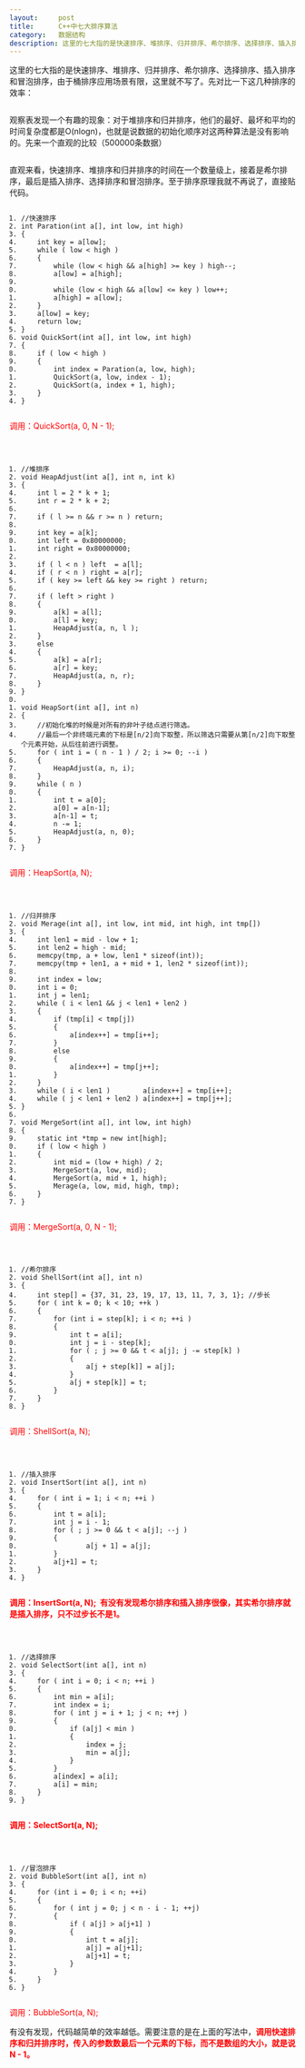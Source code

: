 ```yaml
---
layout:     post
title:      C++中七大排序算法
category:   数据结构
description: 这里的七大指的是快速排序、堆排序、归并排序、希尔排序、选择排序、插入排序和冒泡排序
---
```


<div id="article_content" class="article_content clearfix">
            <link rel="stylesheet" href="https://csdnimg.cn/release/phoenix/template/css/ck_htmledit_views-833878f763.css">
                                        <link rel="stylesheet" href="https://csdnimg.cn/release/phoenix/template/css/ck_htmledit_views-833878f763.css">
                <div class="htmledit_views" id="content_views">
                                            <p>这里的七大指的是快速排序、堆排序、归并排序、希尔排序、选择排序、插入排序和冒泡排序，由于桶排序应用场景有限，这里就不写了。先对比一下这几种排序的效率：</p>

<p><img alt="" class="has" src="https://img-blog.csdn.net/20150910174436818"></p>

<p>观察表发现一个有趣的现象：对于堆排序和归并排序，他们的最好、最坏和平均的时间复杂度都是O(nlogn)，也就是说数据的初始化顺序对这两种算法是没有影响的。先来一个直观的比较（500000条数据）</p>

<p><img alt="" class="has" src="https://img-blog.csdn.net/20150910175312174"></p>

<p>直观来看，快速排序、堆排序和归并排序的时间在一个数量级上，接着是希尔排序，最后是插入排序、选择排序和冒泡排序。至于排序原理我就不再说了，直接贴代码。</p>

<pre class="has" name="code"><code class="language-cpp hljs"><ol class="hljs-ln"><li><div class="hljs-ln-numbers"><div class="hljs-ln-line hljs-ln-n" data-line-number="1"></div></div><div class="hljs-ln-code"><div class="hljs-ln-line"><span class="hljs-comment">//快速排序  </span></div></div></li><li><div class="hljs-ln-numbers"><div class="hljs-ln-line hljs-ln-n" data-line-number="2"></div></div><div class="hljs-ln-code"><div class="hljs-ln-line"><span class="hljs-function"><span class="hljs-keyword">int</span> <span class="hljs-title">Paration</span><span class="hljs-params">(<span class="hljs-keyword">int</span> a[], <span class="hljs-keyword">int</span> low, <span class="hljs-keyword">int</span> high)</span>  </span></div></div></li><li><div class="hljs-ln-numbers"><div class="hljs-ln-line hljs-ln-n" data-line-number="3"></div></div><div class="hljs-ln-code"><div class="hljs-ln-line">{  </div></div></li><li><div class="hljs-ln-numbers"><div class="hljs-ln-line hljs-ln-n" data-line-number="4"></div></div><div class="hljs-ln-code"><div class="hljs-ln-line">    <span class="hljs-keyword">int</span> key = a[low];  </div></div></li><li><div class="hljs-ln-numbers"><div class="hljs-ln-line hljs-ln-n" data-line-number="5"></div></div><div class="hljs-ln-code"><div class="hljs-ln-line">    <span class="hljs-keyword">while</span> ( low &lt; high )  </div></div></li><li><div class="hljs-ln-numbers"><div class="hljs-ln-line hljs-ln-n" data-line-number="6"></div></div><div class="hljs-ln-code"><div class="hljs-ln-line">    {  </div></div></li><li><div class="hljs-ln-numbers"><div class="hljs-ln-line hljs-ln-n" data-line-number="7"></div></div><div class="hljs-ln-code"><div class="hljs-ln-line">        <span class="hljs-keyword">while</span> (low &lt; high &amp;&amp; a[high] &gt;= key ) high--;  </div></div></li><li><div class="hljs-ln-numbers"><div class="hljs-ln-line hljs-ln-n" data-line-number="8"></div></div><div class="hljs-ln-code"><div class="hljs-ln-line">        a[low] = a[high];  </div></div></li><li><div class="hljs-ln-numbers"><div class="hljs-ln-line hljs-ln-n" data-line-number="9"></div></div><div class="hljs-ln-code"><div class="hljs-ln-line">  </div></div></li><li><div class="hljs-ln-numbers"><div class="hljs-ln-line hljs-ln-n" data-line-number="10"></div></div><div class="hljs-ln-code"><div class="hljs-ln-line">        <span class="hljs-keyword">while</span> (low &lt; high &amp;&amp; a[low] &lt;= key ) low++;  </div></div></li><li><div class="hljs-ln-numbers"><div class="hljs-ln-line hljs-ln-n" data-line-number="11"></div></div><div class="hljs-ln-code"><div class="hljs-ln-line">        a[high] = a[low];         </div></div></li><li><div class="hljs-ln-numbers"><div class="hljs-ln-line hljs-ln-n" data-line-number="12"></div></div><div class="hljs-ln-code"><div class="hljs-ln-line">    }  </div></div></li><li><div class="hljs-ln-numbers"><div class="hljs-ln-line hljs-ln-n" data-line-number="13"></div></div><div class="hljs-ln-code"><div class="hljs-ln-line">    a[low] = key;  </div></div></li><li><div class="hljs-ln-numbers"><div class="hljs-ln-line hljs-ln-n" data-line-number="14"></div></div><div class="hljs-ln-code"><div class="hljs-ln-line">    <span class="hljs-keyword">return</span> low;  </div></div></li><li><div class="hljs-ln-numbers"><div class="hljs-ln-line hljs-ln-n" data-line-number="15"></div></div><div class="hljs-ln-code"><div class="hljs-ln-line">}  </div></div></li><li><div class="hljs-ln-numbers"><div class="hljs-ln-line hljs-ln-n" data-line-number="16"></div></div><div class="hljs-ln-code"><div class="hljs-ln-line"><span class="hljs-function"><span class="hljs-keyword">void</span> <span class="hljs-title">QuickSort</span><span class="hljs-params">(<span class="hljs-keyword">int</span> a[], <span class="hljs-keyword">int</span> low, <span class="hljs-keyword">int</span> high)</span>  </span></div></div></li><li><div class="hljs-ln-numbers"><div class="hljs-ln-line hljs-ln-n" data-line-number="17"></div></div><div class="hljs-ln-code"><div class="hljs-ln-line">{  </div></div></li><li><div class="hljs-ln-numbers"><div class="hljs-ln-line hljs-ln-n" data-line-number="18"></div></div><div class="hljs-ln-code"><div class="hljs-ln-line">    <span class="hljs-keyword">if</span> ( low &lt; high )  </div></div></li><li><div class="hljs-ln-numbers"><div class="hljs-ln-line hljs-ln-n" data-line-number="19"></div></div><div class="hljs-ln-code"><div class="hljs-ln-line">    {  </div></div></li><li><div class="hljs-ln-numbers"><div class="hljs-ln-line hljs-ln-n" data-line-number="20"></div></div><div class="hljs-ln-code"><div class="hljs-ln-line">        <span class="hljs-keyword">int</span> index = Paration(a, low, high);  </div></div></li><li><div class="hljs-ln-numbers"><div class="hljs-ln-line hljs-ln-n" data-line-number="21"></div></div><div class="hljs-ln-code"><div class="hljs-ln-line">        QuickSort(a, low, index - <span class="hljs-number">1</span>);  </div></div></li><li><div class="hljs-ln-numbers"><div class="hljs-ln-line hljs-ln-n" data-line-number="22"></div></div><div class="hljs-ln-code"><div class="hljs-ln-line">        QuickSort(a, index + <span class="hljs-number">1</span>, high);  </div></div></li><li><div class="hljs-ln-numbers"><div class="hljs-ln-line hljs-ln-n" data-line-number="23"></div></div><div class="hljs-ln-code"><div class="hljs-ln-line">    }  </div></div></li><li><div class="hljs-ln-numbers"><div class="hljs-ln-line hljs-ln-n" data-line-number="24"></div></div><div class="hljs-ln-code"><div class="hljs-ln-line">}  </div></div></li></ol></code><div class="hljs-button {2}" data-title="复制" onclick="hljs.copyCode(event)"></div></pre>

<p><span style="color:#555555;"><span style="color:#ff0000;">调用：QuickSort(a, 0, N - 1);</span></span></p>

<p>&nbsp;</p>

<pre class="has" name="code"><code class="language-cpp hljs"><ol class="hljs-ln"><li><div class="hljs-ln-numbers"><div class="hljs-ln-line hljs-ln-n" data-line-number="1"></div></div><div class="hljs-ln-code"><div class="hljs-ln-line"><span class="hljs-comment">//堆排序&nbsp;&nbsp;</span></div></div></li><li><div class="hljs-ln-numbers"><div class="hljs-ln-line hljs-ln-n" data-line-number="2"></div></div><div class="hljs-ln-code"><div class="hljs-ln-line"><span class="hljs-function"><span class="hljs-keyword">void</span>&nbsp;<span class="hljs-title">HeapAdjust</span><span class="hljs-params">(<span class="hljs-keyword">int</span>&nbsp;a[],&nbsp;<span class="hljs-keyword">int</span>&nbsp;n,&nbsp;<span class="hljs-keyword">int</span>&nbsp;k)</span>&nbsp;&nbsp;</span></div></div></li><li><div class="hljs-ln-numbers"><div class="hljs-ln-line hljs-ln-n" data-line-number="3"></div></div><div class="hljs-ln-code"><div class="hljs-ln-line">{&nbsp;&nbsp;</div></div></li><li><div class="hljs-ln-numbers"><div class="hljs-ln-line hljs-ln-n" data-line-number="4"></div></div><div class="hljs-ln-code"><div class="hljs-ln-line">&nbsp;&nbsp;&nbsp;&nbsp;<span class="hljs-keyword">int</span>&nbsp;l&nbsp;=&nbsp;<span class="hljs-number">2</span>&nbsp;*&nbsp;k&nbsp;+&nbsp;<span class="hljs-number">1</span>;&nbsp;&nbsp;</div></div></li><li><div class="hljs-ln-numbers"><div class="hljs-ln-line hljs-ln-n" data-line-number="5"></div></div><div class="hljs-ln-code"><div class="hljs-ln-line">&nbsp;&nbsp;&nbsp;&nbsp;<span class="hljs-keyword">int</span>&nbsp;r&nbsp;=&nbsp;<span class="hljs-number">2</span>&nbsp;*&nbsp;k&nbsp;+&nbsp;<span class="hljs-number">2</span>;&nbsp;&nbsp;</div></div></li><li><div class="hljs-ln-numbers"><div class="hljs-ln-line hljs-ln-n" data-line-number="6"></div></div><div class="hljs-ln-code"><div class="hljs-ln-line">&nbsp;&nbsp;</div></div></li><li><div class="hljs-ln-numbers"><div class="hljs-ln-line hljs-ln-n" data-line-number="7"></div></div><div class="hljs-ln-code"><div class="hljs-ln-line">&nbsp;&nbsp;&nbsp;&nbsp;<span class="hljs-keyword">if</span>&nbsp;(&nbsp;l&nbsp;&gt;=&nbsp;n&nbsp;&amp;&amp;&nbsp;r&nbsp;&gt;=&nbsp;n&nbsp;)&nbsp;<span class="hljs-keyword">return</span>;&nbsp;&nbsp;</div></div></li><li><div class="hljs-ln-numbers"><div class="hljs-ln-line hljs-ln-n" data-line-number="8"></div></div><div class="hljs-ln-code"><div class="hljs-ln-line">&nbsp;&nbsp;</div></div></li><li><div class="hljs-ln-numbers"><div class="hljs-ln-line hljs-ln-n" data-line-number="9"></div></div><div class="hljs-ln-code"><div class="hljs-ln-line">&nbsp;&nbsp;&nbsp;&nbsp;<span class="hljs-keyword">int</span>&nbsp;key&nbsp;=&nbsp;a[k];&nbsp;&nbsp;</div></div></li><li><div class="hljs-ln-numbers"><div class="hljs-ln-line hljs-ln-n" data-line-number="10"></div></div><div class="hljs-ln-code"><div class="hljs-ln-line">&nbsp;&nbsp;&nbsp;&nbsp;<span class="hljs-keyword">int</span>&nbsp;left&nbsp;=&nbsp;<span class="hljs-number">0x80000000</span>;&nbsp;&nbsp;</div></div></li><li><div class="hljs-ln-numbers"><div class="hljs-ln-line hljs-ln-n" data-line-number="11"></div></div><div class="hljs-ln-code"><div class="hljs-ln-line">&nbsp;&nbsp;&nbsp;&nbsp;<span class="hljs-keyword">int</span>&nbsp;right&nbsp;=&nbsp;<span class="hljs-number">0x80000000</span>;&nbsp;&nbsp;</div></div></li><li><div class="hljs-ln-numbers"><div class="hljs-ln-line hljs-ln-n" data-line-number="12"></div></div><div class="hljs-ln-code"><div class="hljs-ln-line">&nbsp;&nbsp;&nbsp;&nbsp;&nbsp;&nbsp;</div></div></li><li><div class="hljs-ln-numbers"><div class="hljs-ln-line hljs-ln-n" data-line-number="13"></div></div><div class="hljs-ln-code"><div class="hljs-ln-line">&nbsp;&nbsp;&nbsp;&nbsp;<span class="hljs-keyword">if</span>&nbsp;(&nbsp;l&nbsp;&lt;&nbsp;n&nbsp;)&nbsp;left&nbsp;&nbsp;=&nbsp;a[l];&nbsp;&nbsp;</div></div></li><li><div class="hljs-ln-numbers"><div class="hljs-ln-line hljs-ln-n" data-line-number="14"></div></div><div class="hljs-ln-code"><div class="hljs-ln-line">&nbsp;&nbsp;&nbsp;&nbsp;<span class="hljs-keyword">if</span>&nbsp;(&nbsp;r&nbsp;&lt;&nbsp;n&nbsp;)&nbsp;right&nbsp;=&nbsp;a[r];&nbsp;&nbsp;</div></div></li><li><div class="hljs-ln-numbers"><div class="hljs-ln-line hljs-ln-n" data-line-number="15"></div></div><div class="hljs-ln-code"><div class="hljs-ln-line">&nbsp;&nbsp;&nbsp;&nbsp;<span class="hljs-keyword">if</span>&nbsp;(&nbsp;key&nbsp;&gt;=&nbsp;left&nbsp;&amp;&amp;&nbsp;key&nbsp;&gt;=&nbsp;right&nbsp;)&nbsp;<span class="hljs-keyword">return</span>;&nbsp;&nbsp;</div></div></li><li><div class="hljs-ln-numbers"><div class="hljs-ln-line hljs-ln-n" data-line-number="16"></div></div><div class="hljs-ln-code"><div class="hljs-ln-line">&nbsp;&nbsp;</div></div></li><li><div class="hljs-ln-numbers"><div class="hljs-ln-line hljs-ln-n" data-line-number="17"></div></div><div class="hljs-ln-code"><div class="hljs-ln-line">&nbsp;&nbsp;&nbsp;&nbsp;<span class="hljs-keyword">if</span>&nbsp;(&nbsp;left&nbsp;&gt;&nbsp;right&nbsp;)&nbsp;&nbsp;</div></div></li><li><div class="hljs-ln-numbers"><div class="hljs-ln-line hljs-ln-n" data-line-number="18"></div></div><div class="hljs-ln-code"><div class="hljs-ln-line">&nbsp;&nbsp;&nbsp;&nbsp;{&nbsp;&nbsp;</div></div></li><li><div class="hljs-ln-numbers"><div class="hljs-ln-line hljs-ln-n" data-line-number="19"></div></div><div class="hljs-ln-code"><div class="hljs-ln-line">&nbsp;&nbsp;&nbsp;&nbsp;&nbsp;&nbsp;&nbsp;&nbsp;a[k]&nbsp;=&nbsp;a[l];&nbsp;&nbsp;</div></div></li><li><div class="hljs-ln-numbers"><div class="hljs-ln-line hljs-ln-n" data-line-number="20"></div></div><div class="hljs-ln-code"><div class="hljs-ln-line">&nbsp;&nbsp;&nbsp;&nbsp;&nbsp;&nbsp;&nbsp;&nbsp;a[l]&nbsp;=&nbsp;key;&nbsp;&nbsp;</div></div></li><li><div class="hljs-ln-numbers"><div class="hljs-ln-line hljs-ln-n" data-line-number="21"></div></div><div class="hljs-ln-code"><div class="hljs-ln-line">&nbsp;&nbsp;&nbsp;&nbsp;&nbsp;&nbsp;&nbsp;&nbsp;HeapAdjust(a,&nbsp;n,&nbsp;l&nbsp;);&nbsp;&nbsp;</div></div></li><li><div class="hljs-ln-numbers"><div class="hljs-ln-line hljs-ln-n" data-line-number="22"></div></div><div class="hljs-ln-code"><div class="hljs-ln-line">&nbsp;&nbsp;&nbsp;&nbsp;}&nbsp;&nbsp;</div></div></li><li><div class="hljs-ln-numbers"><div class="hljs-ln-line hljs-ln-n" data-line-number="23"></div></div><div class="hljs-ln-code"><div class="hljs-ln-line">&nbsp;&nbsp;&nbsp;&nbsp;<span class="hljs-keyword">else</span>&nbsp;&nbsp;</div></div></li><li><div class="hljs-ln-numbers"><div class="hljs-ln-line hljs-ln-n" data-line-number="24"></div></div><div class="hljs-ln-code"><div class="hljs-ln-line">&nbsp;&nbsp;&nbsp;&nbsp;{&nbsp;&nbsp;</div></div></li><li><div class="hljs-ln-numbers"><div class="hljs-ln-line hljs-ln-n" data-line-number="25"></div></div><div class="hljs-ln-code"><div class="hljs-ln-line">&nbsp;&nbsp;&nbsp;&nbsp;&nbsp;&nbsp;&nbsp;&nbsp;a[k]&nbsp;=&nbsp;a[r];&nbsp;&nbsp;</div></div></li><li><div class="hljs-ln-numbers"><div class="hljs-ln-line hljs-ln-n" data-line-number="26"></div></div><div class="hljs-ln-code"><div class="hljs-ln-line">&nbsp;&nbsp;&nbsp;&nbsp;&nbsp;&nbsp;&nbsp;&nbsp;a[r]&nbsp;=&nbsp;key;&nbsp;&nbsp;</div></div></li><li><div class="hljs-ln-numbers"><div class="hljs-ln-line hljs-ln-n" data-line-number="27"></div></div><div class="hljs-ln-code"><div class="hljs-ln-line">&nbsp;&nbsp;&nbsp;&nbsp;&nbsp;&nbsp;&nbsp;&nbsp;HeapAdjust(a,&nbsp;n,&nbsp;r);&nbsp;&nbsp;</div></div></li><li><div class="hljs-ln-numbers"><div class="hljs-ln-line hljs-ln-n" data-line-number="28"></div></div><div class="hljs-ln-code"><div class="hljs-ln-line">&nbsp;&nbsp;&nbsp;&nbsp;}&nbsp;&nbsp;</div></div></li><li><div class="hljs-ln-numbers"><div class="hljs-ln-line hljs-ln-n" data-line-number="29"></div></div><div class="hljs-ln-code"><div class="hljs-ln-line">}&nbsp;&nbsp;</div></div></li><li><div class="hljs-ln-numbers"><div class="hljs-ln-line hljs-ln-n" data-line-number="30"></div></div><div class="hljs-ln-code"><div class="hljs-ln-line">&nbsp;&nbsp;</div></div></li><li><div class="hljs-ln-numbers"><div class="hljs-ln-line hljs-ln-n" data-line-number="31"></div></div><div class="hljs-ln-code"><div class="hljs-ln-line"><span class="hljs-function"><span class="hljs-keyword">void</span>&nbsp;<span class="hljs-title">HeapSort</span><span class="hljs-params">(<span class="hljs-keyword">int</span>&nbsp;a[],&nbsp;<span class="hljs-keyword">int</span>&nbsp;n)</span>&nbsp;&nbsp;</span></div></div></li><li><div class="hljs-ln-numbers"><div class="hljs-ln-line hljs-ln-n" data-line-number="32"></div></div><div class="hljs-ln-code"><div class="hljs-ln-line">{&nbsp;&nbsp;</div></div></li><li><div class="hljs-ln-numbers"><div class="hljs-ln-line hljs-ln-n" data-line-number="33"></div></div><div class="hljs-ln-code"><div class="hljs-ln-line">    <span class="hljs-comment">//初始化堆的时候是对所有的非叶子结点进行筛选。</span></div></div></li><li><div class="hljs-ln-numbers"><div class="hljs-ln-line hljs-ln-n" data-line-number="34"></div></div><div class="hljs-ln-code"><div class="hljs-ln-line">   &nbsp;<span class="hljs-comment">//最后一个非终端元素的下标是[n/2]向下取整，所以筛选只需要从第[n/2]向下取整个元素开始，从后往前进行调整。</span></div></div></li><li><div class="hljs-ln-numbers"><div class="hljs-ln-line hljs-ln-n" data-line-number="35"></div></div><div class="hljs-ln-code"><div class="hljs-ln-line">&nbsp;&nbsp;&nbsp;&nbsp;<span class="hljs-keyword">for</span>&nbsp;(&nbsp;<span class="hljs-keyword">int</span>&nbsp;i&nbsp;=&nbsp;(&nbsp;n&nbsp;-&nbsp;<span class="hljs-number">1</span>&nbsp;)&nbsp;/&nbsp;<span class="hljs-number">2</span>;&nbsp;i&nbsp;&gt;=&nbsp;<span class="hljs-number">0</span>;&nbsp;--i&nbsp;)&nbsp; &nbsp;</div></div></li><li><div class="hljs-ln-numbers"><div class="hljs-ln-line hljs-ln-n" data-line-number="36"></div></div><div class="hljs-ln-code"><div class="hljs-ln-line">&nbsp;&nbsp;&nbsp;&nbsp;{&nbsp;&nbsp;</div></div></li><li><div class="hljs-ln-numbers"><div class="hljs-ln-line hljs-ln-n" data-line-number="37"></div></div><div class="hljs-ln-code"><div class="hljs-ln-line">&nbsp;&nbsp;&nbsp;&nbsp;&nbsp;&nbsp;&nbsp;&nbsp;HeapAdjust(a,&nbsp;n,&nbsp;i);&nbsp;&nbsp;</div></div></li><li><div class="hljs-ln-numbers"><div class="hljs-ln-line hljs-ln-n" data-line-number="38"></div></div><div class="hljs-ln-code"><div class="hljs-ln-line">&nbsp;&nbsp;&nbsp;&nbsp;}&nbsp;&nbsp;</div></div></li><li><div class="hljs-ln-numbers"><div class="hljs-ln-line hljs-ln-n" data-line-number="39"></div></div><div class="hljs-ln-code"><div class="hljs-ln-line">&nbsp;&nbsp;&nbsp;&nbsp;<span class="hljs-keyword">while</span>&nbsp;(&nbsp;n&nbsp;)&nbsp;&nbsp;</div></div></li><li><div class="hljs-ln-numbers"><div class="hljs-ln-line hljs-ln-n" data-line-number="40"></div></div><div class="hljs-ln-code"><div class="hljs-ln-line">&nbsp;&nbsp;&nbsp;&nbsp;{&nbsp;&nbsp;</div></div></li><li><div class="hljs-ln-numbers"><div class="hljs-ln-line hljs-ln-n" data-line-number="41"></div></div><div class="hljs-ln-code"><div class="hljs-ln-line">&nbsp;&nbsp;&nbsp;&nbsp;&nbsp;&nbsp;&nbsp;&nbsp;<span class="hljs-keyword">int</span>&nbsp;t&nbsp;=&nbsp;a[<span class="hljs-number">0</span>];&nbsp;&nbsp;</div></div></li><li><div class="hljs-ln-numbers"><div class="hljs-ln-line hljs-ln-n" data-line-number="42"></div></div><div class="hljs-ln-code"><div class="hljs-ln-line">&nbsp;&nbsp;&nbsp;&nbsp;&nbsp;&nbsp;&nbsp;&nbsp;a[<span class="hljs-number">0</span>]&nbsp;=&nbsp;a[n<span class="hljs-number">-1</span>];&nbsp;&nbsp;</div></div></li><li><div class="hljs-ln-numbers"><div class="hljs-ln-line hljs-ln-n" data-line-number="43"></div></div><div class="hljs-ln-code"><div class="hljs-ln-line">&nbsp;&nbsp;&nbsp;&nbsp;&nbsp;&nbsp;&nbsp;&nbsp;a[n<span class="hljs-number">-1</span>]&nbsp;=&nbsp;t;&nbsp;&nbsp;</div></div></li><li><div class="hljs-ln-numbers"><div class="hljs-ln-line hljs-ln-n" data-line-number="44"></div></div><div class="hljs-ln-code"><div class="hljs-ln-line">&nbsp;&nbsp;&nbsp;&nbsp;&nbsp;&nbsp;&nbsp;&nbsp;n&nbsp;-=&nbsp;<span class="hljs-number">1</span>;&nbsp;&nbsp;</div></div></li><li><div class="hljs-ln-numbers"><div class="hljs-ln-line hljs-ln-n" data-line-number="45"></div></div><div class="hljs-ln-code"><div class="hljs-ln-line">&nbsp;&nbsp;&nbsp;&nbsp;&nbsp;&nbsp;&nbsp;&nbsp;HeapAdjust(a,&nbsp;n,&nbsp;<span class="hljs-number">0</span>);&nbsp;&nbsp;</div></div></li><li><div class="hljs-ln-numbers"><div class="hljs-ln-line hljs-ln-n" data-line-number="46"></div></div><div class="hljs-ln-code"><div class="hljs-ln-line">&nbsp;&nbsp;&nbsp;&nbsp;}&nbsp;&nbsp;</div></div></li><li><div class="hljs-ln-numbers"><div class="hljs-ln-line hljs-ln-n" data-line-number="47"></div></div><div class="hljs-ln-code"><div class="hljs-ln-line">}&nbsp;&nbsp;</div></div></li></ol></code><div class="hljs-button {2}" data-title="复制" onclick="hljs.copyCode(event)"></div></pre>

<p><span style="color:#555555;"><span style="color:#ff0000;">调用：HeapSort(a, N);</span></span></p>

<p>&nbsp;</p>

<pre class="has" name="code"><code class="language-cpp hljs"><ol class="hljs-ln"><li><div class="hljs-ln-numbers"><div class="hljs-ln-line hljs-ln-n" data-line-number="1"></div></div><div class="hljs-ln-code"><div class="hljs-ln-line"><span class="hljs-comment">//归并排序&nbsp;&nbsp;</span></div></div></li><li><div class="hljs-ln-numbers"><div class="hljs-ln-line hljs-ln-n" data-line-number="2"></div></div><div class="hljs-ln-code"><div class="hljs-ln-line"><span class="hljs-function"><span class="hljs-keyword">void</span>&nbsp;<span class="hljs-title">Merage</span><span class="hljs-params">(<span class="hljs-keyword">int</span>&nbsp;a[],&nbsp;<span class="hljs-keyword">int</span>&nbsp;low,&nbsp;<span class="hljs-keyword">int</span>&nbsp;mid,&nbsp;<span class="hljs-keyword">int</span>&nbsp;high,&nbsp;<span class="hljs-keyword">int</span>&nbsp;tmp[])</span>&nbsp;&nbsp;</span></div></div></li><li><div class="hljs-ln-numbers"><div class="hljs-ln-line hljs-ln-n" data-line-number="3"></div></div><div class="hljs-ln-code"><div class="hljs-ln-line">{&nbsp;&nbsp;</div></div></li><li><div class="hljs-ln-numbers"><div class="hljs-ln-line hljs-ln-n" data-line-number="4"></div></div><div class="hljs-ln-code"><div class="hljs-ln-line">&nbsp;&nbsp;&nbsp;&nbsp;<span class="hljs-keyword">int</span>&nbsp;len1&nbsp;=&nbsp;mid&nbsp;-&nbsp;low&nbsp;+&nbsp;<span class="hljs-number">1</span>;&nbsp;&nbsp;</div></div></li><li><div class="hljs-ln-numbers"><div class="hljs-ln-line hljs-ln-n" data-line-number="5"></div></div><div class="hljs-ln-code"><div class="hljs-ln-line">&nbsp;&nbsp;&nbsp;&nbsp;<span class="hljs-keyword">int</span>&nbsp;len2&nbsp;=&nbsp;high&nbsp;-&nbsp;mid;&nbsp;&nbsp;</div></div></li><li><div class="hljs-ln-numbers"><div class="hljs-ln-line hljs-ln-n" data-line-number="6"></div></div><div class="hljs-ln-code"><div class="hljs-ln-line">&nbsp;&nbsp;&nbsp;&nbsp;<span class="hljs-built_in">memcpy</span>(tmp,&nbsp;a&nbsp;+&nbsp;low,&nbsp;len1&nbsp;*&nbsp;<span class="hljs-keyword">sizeof</span>(<span class="hljs-keyword">int</span>));&nbsp;&nbsp;</div></div></li><li><div class="hljs-ln-numbers"><div class="hljs-ln-line hljs-ln-n" data-line-number="7"></div></div><div class="hljs-ln-code"><div class="hljs-ln-line">&nbsp;&nbsp;&nbsp;&nbsp;<span class="hljs-built_in">memcpy</span>(tmp&nbsp;+&nbsp;len1,&nbsp;a&nbsp;+&nbsp;mid&nbsp;+&nbsp;<span class="hljs-number">1</span>,&nbsp;len2&nbsp;*&nbsp;<span class="hljs-keyword">sizeof</span>(<span class="hljs-keyword">int</span>));&nbsp;&nbsp;</div></div></li><li><div class="hljs-ln-numbers"><div class="hljs-ln-line hljs-ln-n" data-line-number="8"></div></div><div class="hljs-ln-code"><div class="hljs-ln-line">&nbsp;&nbsp;&nbsp;&nbsp;&nbsp;&nbsp;</div></div></li><li><div class="hljs-ln-numbers"><div class="hljs-ln-line hljs-ln-n" data-line-number="9"></div></div><div class="hljs-ln-code"><div class="hljs-ln-line">&nbsp;&nbsp;&nbsp;&nbsp;<span class="hljs-keyword">int</span>&nbsp;index&nbsp;=&nbsp;low;&nbsp;&nbsp;</div></div></li><li><div class="hljs-ln-numbers"><div class="hljs-ln-line hljs-ln-n" data-line-number="10"></div></div><div class="hljs-ln-code"><div class="hljs-ln-line">&nbsp;&nbsp;&nbsp;&nbsp;<span class="hljs-keyword">int</span>&nbsp;i&nbsp;=&nbsp;<span class="hljs-number">0</span>;&nbsp;&nbsp;</div></div></li><li><div class="hljs-ln-numbers"><div class="hljs-ln-line hljs-ln-n" data-line-number="11"></div></div><div class="hljs-ln-code"><div class="hljs-ln-line">&nbsp;&nbsp;&nbsp;&nbsp;<span class="hljs-keyword">int</span>&nbsp;j&nbsp;=&nbsp;len1;&nbsp;&nbsp;</div></div></li><li><div class="hljs-ln-numbers"><div class="hljs-ln-line hljs-ln-n" data-line-number="12"></div></div><div class="hljs-ln-code"><div class="hljs-ln-line">&nbsp;&nbsp;&nbsp;&nbsp;<span class="hljs-keyword">while</span>&nbsp;(&nbsp;i&nbsp;&lt;&nbsp;len1&nbsp;&amp;&amp;&nbsp;j&nbsp;&lt;&nbsp;len1&nbsp;+&nbsp;len2&nbsp;)&nbsp;&nbsp;</div></div></li><li><div class="hljs-ln-numbers"><div class="hljs-ln-line hljs-ln-n" data-line-number="13"></div></div><div class="hljs-ln-code"><div class="hljs-ln-line">&nbsp;&nbsp;&nbsp;&nbsp;{&nbsp;&nbsp;</div></div></li><li><div class="hljs-ln-numbers"><div class="hljs-ln-line hljs-ln-n" data-line-number="14"></div></div><div class="hljs-ln-code"><div class="hljs-ln-line">&nbsp;&nbsp;&nbsp;&nbsp;&nbsp;&nbsp;&nbsp;&nbsp;<span class="hljs-keyword">if</span>&nbsp;(tmp[i]&nbsp;&lt;&nbsp;tmp[j])&nbsp;&nbsp;</div></div></li><li><div class="hljs-ln-numbers"><div class="hljs-ln-line hljs-ln-n" data-line-number="15"></div></div><div class="hljs-ln-code"><div class="hljs-ln-line">&nbsp;&nbsp;&nbsp;&nbsp;&nbsp;&nbsp;&nbsp;&nbsp;{&nbsp;&nbsp;</div></div></li><li><div class="hljs-ln-numbers"><div class="hljs-ln-line hljs-ln-n" data-line-number="16"></div></div><div class="hljs-ln-code"><div class="hljs-ln-line">&nbsp;&nbsp;&nbsp;&nbsp;&nbsp;&nbsp;&nbsp;&nbsp;&nbsp;&nbsp;&nbsp;&nbsp;a[index++]&nbsp;=&nbsp;tmp[i++];&nbsp;&nbsp;</div></div></li><li><div class="hljs-ln-numbers"><div class="hljs-ln-line hljs-ln-n" data-line-number="17"></div></div><div class="hljs-ln-code"><div class="hljs-ln-line">&nbsp;&nbsp;&nbsp;&nbsp;&nbsp;&nbsp;&nbsp;&nbsp;}&nbsp;&nbsp;</div></div></li><li><div class="hljs-ln-numbers"><div class="hljs-ln-line hljs-ln-n" data-line-number="18"></div></div><div class="hljs-ln-code"><div class="hljs-ln-line">&nbsp;&nbsp;&nbsp;&nbsp;&nbsp;&nbsp;&nbsp;&nbsp;<span class="hljs-keyword">else</span>&nbsp;&nbsp;</div></div></li><li><div class="hljs-ln-numbers"><div class="hljs-ln-line hljs-ln-n" data-line-number="19"></div></div><div class="hljs-ln-code"><div class="hljs-ln-line">&nbsp;&nbsp;&nbsp;&nbsp;&nbsp;&nbsp;&nbsp;&nbsp;{&nbsp;&nbsp;</div></div></li><li><div class="hljs-ln-numbers"><div class="hljs-ln-line hljs-ln-n" data-line-number="20"></div></div><div class="hljs-ln-code"><div class="hljs-ln-line">&nbsp;&nbsp;&nbsp;&nbsp;&nbsp;&nbsp;&nbsp;&nbsp;&nbsp;&nbsp;&nbsp;&nbsp;a[index++]&nbsp;=&nbsp;tmp[j++];&nbsp;&nbsp;</div></div></li><li><div class="hljs-ln-numbers"><div class="hljs-ln-line hljs-ln-n" data-line-number="21"></div></div><div class="hljs-ln-code"><div class="hljs-ln-line">&nbsp;&nbsp;&nbsp;&nbsp;&nbsp;&nbsp;&nbsp;&nbsp;}&nbsp;&nbsp;</div></div></li><li><div class="hljs-ln-numbers"><div class="hljs-ln-line hljs-ln-n" data-line-number="22"></div></div><div class="hljs-ln-code"><div class="hljs-ln-line">&nbsp;&nbsp;&nbsp;&nbsp;}&nbsp;&nbsp;</div></div></li><li><div class="hljs-ln-numbers"><div class="hljs-ln-line hljs-ln-n" data-line-number="23"></div></div><div class="hljs-ln-code"><div class="hljs-ln-line">&nbsp;&nbsp;&nbsp;&nbsp;<span class="hljs-keyword">while</span>&nbsp;(&nbsp;i&nbsp;&lt;&nbsp;len1&nbsp;)&nbsp;&nbsp;&nbsp;&nbsp;&nbsp;&nbsp;&nbsp;&nbsp;a[index++]&nbsp;=&nbsp;tmp[i++];&nbsp;&nbsp;</div></div></li><li><div class="hljs-ln-numbers"><div class="hljs-ln-line hljs-ln-n" data-line-number="24"></div></div><div class="hljs-ln-code"><div class="hljs-ln-line">&nbsp;&nbsp;&nbsp;&nbsp;<span class="hljs-keyword">while</span>&nbsp;(&nbsp;j&nbsp;&lt;&nbsp;len1&nbsp;+&nbsp;len2&nbsp;)&nbsp;a[index++]&nbsp;=&nbsp;tmp[j++];&nbsp;&nbsp;</div></div></li><li><div class="hljs-ln-numbers"><div class="hljs-ln-line hljs-ln-n" data-line-number="25"></div></div><div class="hljs-ln-code"><div class="hljs-ln-line">}&nbsp;&nbsp;</div></div></li><li><div class="hljs-ln-numbers"><div class="hljs-ln-line hljs-ln-n" data-line-number="26"></div></div><div class="hljs-ln-code"><div class="hljs-ln-line">&nbsp;&nbsp;</div></div></li><li><div class="hljs-ln-numbers"><div class="hljs-ln-line hljs-ln-n" data-line-number="27"></div></div><div class="hljs-ln-code"><div class="hljs-ln-line"><span class="hljs-function"><span class="hljs-keyword">void</span>&nbsp;<span class="hljs-title">MergeSort</span><span class="hljs-params">(<span class="hljs-keyword">int</span>&nbsp;a[],&nbsp;<span class="hljs-keyword">int</span>&nbsp;low,&nbsp;<span class="hljs-keyword">int</span>&nbsp;high)</span>&nbsp;&nbsp;</span></div></div></li><li><div class="hljs-ln-numbers"><div class="hljs-ln-line hljs-ln-n" data-line-number="28"></div></div><div class="hljs-ln-code"><div class="hljs-ln-line">{&nbsp;&nbsp;</div></div></li><li><div class="hljs-ln-numbers"><div class="hljs-ln-line hljs-ln-n" data-line-number="29"></div></div><div class="hljs-ln-code"><div class="hljs-ln-line">&nbsp;&nbsp;&nbsp;&nbsp;<span class="hljs-keyword">static</span>&nbsp;<span class="hljs-keyword">int</span>&nbsp;*tmp&nbsp;=&nbsp;<span class="hljs-keyword">new</span>&nbsp;<span class="hljs-keyword">int</span>[high];&nbsp;&nbsp;</div></div></li><li><div class="hljs-ln-numbers"><div class="hljs-ln-line hljs-ln-n" data-line-number="30"></div></div><div class="hljs-ln-code"><div class="hljs-ln-line">&nbsp;&nbsp;&nbsp;&nbsp;<span class="hljs-keyword">if</span>&nbsp;(&nbsp;low&nbsp;&lt;&nbsp;high&nbsp;)&nbsp;&nbsp;</div></div></li><li><div class="hljs-ln-numbers"><div class="hljs-ln-line hljs-ln-n" data-line-number="31"></div></div><div class="hljs-ln-code"><div class="hljs-ln-line">&nbsp;&nbsp;&nbsp;&nbsp;{&nbsp;&nbsp;</div></div></li><li><div class="hljs-ln-numbers"><div class="hljs-ln-line hljs-ln-n" data-line-number="32"></div></div><div class="hljs-ln-code"><div class="hljs-ln-line">&nbsp;&nbsp;&nbsp;&nbsp;&nbsp;&nbsp;&nbsp;&nbsp;<span class="hljs-keyword">int</span>&nbsp;mid&nbsp;=&nbsp;(low&nbsp;+&nbsp;high)&nbsp;/&nbsp;<span class="hljs-number">2</span>;&nbsp;&nbsp;</div></div></li><li><div class="hljs-ln-numbers"><div class="hljs-ln-line hljs-ln-n" data-line-number="33"></div></div><div class="hljs-ln-code"><div class="hljs-ln-line">&nbsp;&nbsp;&nbsp;&nbsp;&nbsp;&nbsp;&nbsp;&nbsp;MergeSort(a,&nbsp;low,&nbsp;mid);&nbsp;&nbsp;</div></div></li><li><div class="hljs-ln-numbers"><div class="hljs-ln-line hljs-ln-n" data-line-number="34"></div></div><div class="hljs-ln-code"><div class="hljs-ln-line">&nbsp;&nbsp;&nbsp;&nbsp;&nbsp;&nbsp;&nbsp;&nbsp;MergeSort(a,&nbsp;mid&nbsp;+&nbsp;<span class="hljs-number">1</span>,&nbsp;high);&nbsp;&nbsp;</div></div></li><li><div class="hljs-ln-numbers"><div class="hljs-ln-line hljs-ln-n" data-line-number="35"></div></div><div class="hljs-ln-code"><div class="hljs-ln-line">&nbsp;&nbsp;&nbsp;&nbsp;&nbsp;&nbsp;&nbsp;&nbsp;Merage(a,&nbsp;low,&nbsp;mid,&nbsp;high,&nbsp;tmp);&nbsp;&nbsp;</div></div></li><li><div class="hljs-ln-numbers"><div class="hljs-ln-line hljs-ln-n" data-line-number="36"></div></div><div class="hljs-ln-code"><div class="hljs-ln-line">&nbsp;&nbsp;&nbsp;&nbsp;}&nbsp;&nbsp;</div></div></li><li><div class="hljs-ln-numbers"><div class="hljs-ln-line hljs-ln-n" data-line-number="37"></div></div><div class="hljs-ln-code"><div class="hljs-ln-line">}&nbsp;&nbsp;</div></div></li></ol></code><div class="hljs-button {2}" data-title="复制" onclick="hljs.copyCode(event)"></div></pre>

<p><span style="color:#555555;"><span style="color:#ff0000;">调用：MergeSort(a, 0, N - 1);</span></span></p>

<p>&nbsp;</p>

<pre class="has" name="code"><code class="language-cpp hljs"><ol class="hljs-ln"><li><div class="hljs-ln-numbers"><div class="hljs-ln-line hljs-ln-n" data-line-number="1"></div></div><div class="hljs-ln-code"><div class="hljs-ln-line"><span class="hljs-comment">//希尔排序&nbsp;&nbsp;</span></div></div></li><li><div class="hljs-ln-numbers"><div class="hljs-ln-line hljs-ln-n" data-line-number="2"></div></div><div class="hljs-ln-code"><div class="hljs-ln-line"><span class="hljs-function"><span class="hljs-keyword">void</span>&nbsp;<span class="hljs-title">ShellSort</span><span class="hljs-params">(<span class="hljs-keyword">int</span>&nbsp;a[],&nbsp;<span class="hljs-keyword">int</span>&nbsp;n)</span>&nbsp;&nbsp;</span></div></div></li><li><div class="hljs-ln-numbers"><div class="hljs-ln-line hljs-ln-n" data-line-number="3"></div></div><div class="hljs-ln-code"><div class="hljs-ln-line">{&nbsp;&nbsp;</div></div></li><li><div class="hljs-ln-numbers"><div class="hljs-ln-line hljs-ln-n" data-line-number="4"></div></div><div class="hljs-ln-code"><div class="hljs-ln-line">&nbsp;&nbsp;&nbsp;&nbsp;<span class="hljs-keyword">int</span>&nbsp;step[]&nbsp;=&nbsp;{<span class="hljs-number">37</span>,&nbsp;<span class="hljs-number">31</span>,&nbsp;<span class="hljs-number">23</span>,&nbsp;<span class="hljs-number">19</span>,&nbsp;<span class="hljs-number">17</span>,&nbsp;<span class="hljs-number">13</span>,&nbsp;<span class="hljs-number">11</span>,&nbsp;<span class="hljs-number">7</span>,&nbsp;<span class="hljs-number">3</span>,&nbsp;<span class="hljs-number">1</span>};&nbsp;<span class="hljs-comment">//步长&nbsp;&nbsp;</span></div></div></li><li><div class="hljs-ln-numbers"><div class="hljs-ln-line hljs-ln-n" data-line-number="5"></div></div><div class="hljs-ln-code"><div class="hljs-ln-line">&nbsp;&nbsp;&nbsp;&nbsp;<span class="hljs-keyword">for</span>&nbsp;(&nbsp;<span class="hljs-keyword">int</span>&nbsp;k&nbsp;=&nbsp;<span class="hljs-number">0</span>;&nbsp;k&nbsp;&lt;&nbsp;<span class="hljs-number">10</span>;&nbsp;++k&nbsp;)&nbsp;&nbsp;</div></div></li><li><div class="hljs-ln-numbers"><div class="hljs-ln-line hljs-ln-n" data-line-number="6"></div></div><div class="hljs-ln-code"><div class="hljs-ln-line">&nbsp;&nbsp;&nbsp;&nbsp;{&nbsp;&nbsp;</div></div></li><li><div class="hljs-ln-numbers"><div class="hljs-ln-line hljs-ln-n" data-line-number="7"></div></div><div class="hljs-ln-code"><div class="hljs-ln-line">&nbsp;&nbsp;&nbsp;&nbsp;&nbsp;&nbsp;&nbsp;&nbsp;<span class="hljs-keyword">for</span>&nbsp;(<span class="hljs-keyword">int</span>&nbsp;i&nbsp;=&nbsp;step[k];&nbsp;i&nbsp;&lt;&nbsp;n;&nbsp;++i&nbsp;)&nbsp;&nbsp;</div></div></li><li><div class="hljs-ln-numbers"><div class="hljs-ln-line hljs-ln-n" data-line-number="8"></div></div><div class="hljs-ln-code"><div class="hljs-ln-line">&nbsp;&nbsp;&nbsp;&nbsp;&nbsp;&nbsp;&nbsp;&nbsp;{&nbsp;&nbsp;</div></div></li><li><div class="hljs-ln-numbers"><div class="hljs-ln-line hljs-ln-n" data-line-number="9"></div></div><div class="hljs-ln-code"><div class="hljs-ln-line">&nbsp;&nbsp;&nbsp;&nbsp;&nbsp;&nbsp;&nbsp;&nbsp;&nbsp;&nbsp;&nbsp;&nbsp;<span class="hljs-keyword">int</span>&nbsp;t&nbsp;=&nbsp;a[i];&nbsp;&nbsp;</div></div></li><li><div class="hljs-ln-numbers"><div class="hljs-ln-line hljs-ln-n" data-line-number="10"></div></div><div class="hljs-ln-code"><div class="hljs-ln-line">&nbsp;&nbsp;&nbsp;&nbsp;&nbsp;&nbsp;&nbsp;&nbsp;&nbsp;&nbsp;&nbsp;&nbsp;<span class="hljs-keyword">int</span>&nbsp;j&nbsp;=&nbsp;i&nbsp;-&nbsp;step[k];&nbsp;&nbsp;</div></div></li><li><div class="hljs-ln-numbers"><div class="hljs-ln-line hljs-ln-n" data-line-number="11"></div></div><div class="hljs-ln-code"><div class="hljs-ln-line">&nbsp;&nbsp;&nbsp;&nbsp;&nbsp;&nbsp;&nbsp;&nbsp;&nbsp;&nbsp;&nbsp;&nbsp;<span class="hljs-keyword">for</span>&nbsp;(&nbsp;;&nbsp;j&nbsp;&gt;=&nbsp;<span class="hljs-number">0</span>&nbsp;&amp;&amp;&nbsp;t&nbsp;&lt;&nbsp;a[j];&nbsp;j&nbsp;-=&nbsp;step[k]&nbsp;)&nbsp;&nbsp;</div></div></li><li><div class="hljs-ln-numbers"><div class="hljs-ln-line hljs-ln-n" data-line-number="12"></div></div><div class="hljs-ln-code"><div class="hljs-ln-line">&nbsp;&nbsp;&nbsp;&nbsp;&nbsp;&nbsp;&nbsp;&nbsp;&nbsp;&nbsp;&nbsp;&nbsp;{&nbsp;&nbsp;</div></div></li><li><div class="hljs-ln-numbers"><div class="hljs-ln-line hljs-ln-n" data-line-number="13"></div></div><div class="hljs-ln-code"><div class="hljs-ln-line">&nbsp;&nbsp;&nbsp;&nbsp;&nbsp;&nbsp;&nbsp;&nbsp;&nbsp;&nbsp;&nbsp;&nbsp;&nbsp;&nbsp;&nbsp;&nbsp;a[j&nbsp;+&nbsp;step[k]]&nbsp;=&nbsp;a[j];&nbsp;&nbsp;</div></div></li><li><div class="hljs-ln-numbers"><div class="hljs-ln-line hljs-ln-n" data-line-number="14"></div></div><div class="hljs-ln-code"><div class="hljs-ln-line">&nbsp;&nbsp;&nbsp;&nbsp;&nbsp;&nbsp;&nbsp;&nbsp;&nbsp;&nbsp;&nbsp;&nbsp;}&nbsp;&nbsp;</div></div></li><li><div class="hljs-ln-numbers"><div class="hljs-ln-line hljs-ln-n" data-line-number="15"></div></div><div class="hljs-ln-code"><div class="hljs-ln-line">&nbsp;&nbsp;&nbsp;&nbsp;&nbsp;&nbsp;&nbsp;&nbsp;&nbsp;&nbsp;&nbsp;&nbsp;a[j&nbsp;+&nbsp;step[k]]&nbsp;=&nbsp;t;&nbsp;&nbsp;</div></div></li><li><div class="hljs-ln-numbers"><div class="hljs-ln-line hljs-ln-n" data-line-number="16"></div></div><div class="hljs-ln-code"><div class="hljs-ln-line">&nbsp;&nbsp;&nbsp;&nbsp;&nbsp;&nbsp;&nbsp;&nbsp;}&nbsp;&nbsp;</div></div></li><li><div class="hljs-ln-numbers"><div class="hljs-ln-line hljs-ln-n" data-line-number="17"></div></div><div class="hljs-ln-code"><div class="hljs-ln-line">&nbsp;&nbsp;&nbsp;&nbsp;}&nbsp;&nbsp;</div></div></li><li><div class="hljs-ln-numbers"><div class="hljs-ln-line hljs-ln-n" data-line-number="18"></div></div><div class="hljs-ln-code"><div class="hljs-ln-line">}&nbsp;&nbsp;</div></div></li></ol></code><div class="hljs-button {2}" data-title="复制" onclick="hljs.copyCode(event)"></div></pre>

<p><span style="color:#555555;"><span style="color:#ff0000;">调用：ShellSort(a, N);</span></span></p>

<p>&nbsp;</p>

<pre class="has" name="code"><code class="language-cpp hljs"><ol class="hljs-ln"><li><div class="hljs-ln-numbers"><div class="hljs-ln-line hljs-ln-n" data-line-number="1"></div></div><div class="hljs-ln-code"><div class="hljs-ln-line"><span class="hljs-comment">//插入排序&nbsp;&nbsp;</span></div></div></li><li><div class="hljs-ln-numbers"><div class="hljs-ln-line hljs-ln-n" data-line-number="2"></div></div><div class="hljs-ln-code"><div class="hljs-ln-line"><span class="hljs-function"><span class="hljs-keyword">void</span>&nbsp;<span class="hljs-title">InsertSort</span><span class="hljs-params">(<span class="hljs-keyword">int</span>&nbsp;a[],&nbsp;<span class="hljs-keyword">int</span>&nbsp;n)</span>&nbsp;&nbsp;</span></div></div></li><li><div class="hljs-ln-numbers"><div class="hljs-ln-line hljs-ln-n" data-line-number="3"></div></div><div class="hljs-ln-code"><div class="hljs-ln-line">{&nbsp;&nbsp;</div></div></li><li><div class="hljs-ln-numbers"><div class="hljs-ln-line hljs-ln-n" data-line-number="4"></div></div><div class="hljs-ln-code"><div class="hljs-ln-line">&nbsp;&nbsp;&nbsp;&nbsp;<span class="hljs-keyword">for</span>&nbsp;(&nbsp;<span class="hljs-keyword">int</span>&nbsp;i&nbsp;=&nbsp;<span class="hljs-number">1</span>;&nbsp;i&nbsp;&lt;&nbsp;n;&nbsp;++i&nbsp;)&nbsp;&nbsp;</div></div></li><li><div class="hljs-ln-numbers"><div class="hljs-ln-line hljs-ln-n" data-line-number="5"></div></div><div class="hljs-ln-code"><div class="hljs-ln-line">&nbsp;&nbsp;&nbsp;&nbsp;{&nbsp;&nbsp;</div></div></li><li><div class="hljs-ln-numbers"><div class="hljs-ln-line hljs-ln-n" data-line-number="6"></div></div><div class="hljs-ln-code"><div class="hljs-ln-line">&nbsp;&nbsp;&nbsp;&nbsp;&nbsp;&nbsp;&nbsp;&nbsp;<span class="hljs-keyword">int</span>&nbsp;t&nbsp;=&nbsp;a[i];&nbsp;&nbsp;</div></div></li><li><div class="hljs-ln-numbers"><div class="hljs-ln-line hljs-ln-n" data-line-number="7"></div></div><div class="hljs-ln-code"><div class="hljs-ln-line">&nbsp;&nbsp;&nbsp;&nbsp;&nbsp;&nbsp;&nbsp;&nbsp;<span class="hljs-keyword">int</span>&nbsp;j&nbsp;=&nbsp;i&nbsp;-&nbsp;<span class="hljs-number">1</span>;&nbsp;&nbsp;</div></div></li><li><div class="hljs-ln-numbers"><div class="hljs-ln-line hljs-ln-n" data-line-number="8"></div></div><div class="hljs-ln-code"><div class="hljs-ln-line">&nbsp;&nbsp;&nbsp;&nbsp;&nbsp;&nbsp;&nbsp;&nbsp;<span class="hljs-keyword">for</span>&nbsp;(&nbsp;;&nbsp;j&nbsp;&gt;=&nbsp;<span class="hljs-number">0</span>&nbsp;&amp;&amp;&nbsp;t&nbsp;&lt;&nbsp;a[j];&nbsp;--j&nbsp;)&nbsp;&nbsp;</div></div></li><li><div class="hljs-ln-numbers"><div class="hljs-ln-line hljs-ln-n" data-line-number="9"></div></div><div class="hljs-ln-code"><div class="hljs-ln-line">&nbsp;&nbsp;&nbsp;&nbsp;&nbsp;&nbsp;&nbsp;&nbsp;{&nbsp;&nbsp;</div></div></li><li><div class="hljs-ln-numbers"><div class="hljs-ln-line hljs-ln-n" data-line-number="10"></div></div><div class="hljs-ln-code"><div class="hljs-ln-line">&nbsp;&nbsp;&nbsp;&nbsp;&nbsp;&nbsp;&nbsp;&nbsp;&nbsp;&nbsp;&nbsp;&nbsp;&nbsp;&nbsp;&nbsp;&nbsp;a[j&nbsp;+&nbsp;<span class="hljs-number">1</span>]&nbsp;=&nbsp;a[j];&nbsp;&nbsp;</div></div></li><li><div class="hljs-ln-numbers"><div class="hljs-ln-line hljs-ln-n" data-line-number="11"></div></div><div class="hljs-ln-code"><div class="hljs-ln-line">&nbsp;&nbsp;&nbsp;&nbsp;&nbsp;&nbsp;&nbsp;&nbsp;}&nbsp;&nbsp;</div></div></li><li><div class="hljs-ln-numbers"><div class="hljs-ln-line hljs-ln-n" data-line-number="12"></div></div><div class="hljs-ln-code"><div class="hljs-ln-line">&nbsp;&nbsp;&nbsp;&nbsp;&nbsp;&nbsp;&nbsp;&nbsp;a[j+<span class="hljs-number">1</span>]&nbsp;=&nbsp;t;&nbsp;&nbsp;</div></div></li><li><div class="hljs-ln-numbers"><div class="hljs-ln-line hljs-ln-n" data-line-number="13"></div></div><div class="hljs-ln-code"><div class="hljs-ln-line">&nbsp;&nbsp;&nbsp;&nbsp;}&nbsp;&nbsp;</div></div></li><li><div class="hljs-ln-numbers"><div class="hljs-ln-line hljs-ln-n" data-line-number="14"></div></div><div class="hljs-ln-code"><div class="hljs-ln-line">}&nbsp;&nbsp;</div></div></li></ol></code><div class="hljs-button {2}" data-title="复制" onclick="hljs.copyCode(event)"></div></pre>

<p><span style="color:#ff0000;"><strong>调用：InsertSort(a, N); &nbsp;有没有发现希尔排序和插入排序很像，其实希尔排序就是插入排序，只不过步长不是1。</strong></span></p>

<p>&nbsp;</p>

<pre class="has" name="code"><code class="language-cpp hljs"><ol class="hljs-ln"><li><div class="hljs-ln-numbers"><div class="hljs-ln-line hljs-ln-n" data-line-number="1"></div></div><div class="hljs-ln-code"><div class="hljs-ln-line"><span class="hljs-comment">//选择排序&nbsp;&nbsp;</span></div></div></li><li><div class="hljs-ln-numbers"><div class="hljs-ln-line hljs-ln-n" data-line-number="2"></div></div><div class="hljs-ln-code"><div class="hljs-ln-line"><span class="hljs-function"><span class="hljs-keyword">void</span>&nbsp;<span class="hljs-title">SelectSort</span><span class="hljs-params">(<span class="hljs-keyword">int</span>&nbsp;a[],&nbsp;<span class="hljs-keyword">int</span>&nbsp;n)</span>&nbsp;&nbsp;</span></div></div></li><li><div class="hljs-ln-numbers"><div class="hljs-ln-line hljs-ln-n" data-line-number="3"></div></div><div class="hljs-ln-code"><div class="hljs-ln-line">{&nbsp;&nbsp;</div></div></li><li><div class="hljs-ln-numbers"><div class="hljs-ln-line hljs-ln-n" data-line-number="4"></div></div><div class="hljs-ln-code"><div class="hljs-ln-line">&nbsp;&nbsp;&nbsp;&nbsp;<span class="hljs-keyword">for</span>&nbsp;(&nbsp;<span class="hljs-keyword">int</span>&nbsp;i&nbsp;=&nbsp;<span class="hljs-number">0</span>;&nbsp;i&nbsp;&lt;&nbsp;n;&nbsp;++i&nbsp;)&nbsp;&nbsp;</div></div></li><li><div class="hljs-ln-numbers"><div class="hljs-ln-line hljs-ln-n" data-line-number="5"></div></div><div class="hljs-ln-code"><div class="hljs-ln-line">&nbsp;&nbsp;&nbsp;&nbsp;{&nbsp;&nbsp;</div></div></li><li><div class="hljs-ln-numbers"><div class="hljs-ln-line hljs-ln-n" data-line-number="6"></div></div><div class="hljs-ln-code"><div class="hljs-ln-line">&nbsp;&nbsp;&nbsp;&nbsp;&nbsp;&nbsp;&nbsp;&nbsp;<span class="hljs-keyword">int</span>&nbsp;min&nbsp;=&nbsp;a[i];&nbsp;&nbsp;</div></div></li><li><div class="hljs-ln-numbers"><div class="hljs-ln-line hljs-ln-n" data-line-number="7"></div></div><div class="hljs-ln-code"><div class="hljs-ln-line">&nbsp;&nbsp;&nbsp;&nbsp;&nbsp;&nbsp;&nbsp;&nbsp;<span class="hljs-keyword">int</span>&nbsp;index&nbsp;=&nbsp;i;&nbsp;&nbsp;</div></div></li><li><div class="hljs-ln-numbers"><div class="hljs-ln-line hljs-ln-n" data-line-number="8"></div></div><div class="hljs-ln-code"><div class="hljs-ln-line">&nbsp;&nbsp;&nbsp;&nbsp;&nbsp;&nbsp;&nbsp;&nbsp;<span class="hljs-keyword">for</span>&nbsp;(&nbsp;<span class="hljs-keyword">int</span>&nbsp;j&nbsp;=&nbsp;i&nbsp;+&nbsp;<span class="hljs-number">1</span>;&nbsp;j&nbsp;&lt;&nbsp;n;&nbsp;++j&nbsp;)&nbsp;&nbsp;</div></div></li><li><div class="hljs-ln-numbers"><div class="hljs-ln-line hljs-ln-n" data-line-number="9"></div></div><div class="hljs-ln-code"><div class="hljs-ln-line">&nbsp;&nbsp;&nbsp;&nbsp;&nbsp;&nbsp;&nbsp;&nbsp;{&nbsp;&nbsp;</div></div></li><li><div class="hljs-ln-numbers"><div class="hljs-ln-line hljs-ln-n" data-line-number="10"></div></div><div class="hljs-ln-code"><div class="hljs-ln-line">&nbsp;&nbsp;&nbsp;&nbsp;&nbsp;&nbsp;&nbsp;&nbsp;&nbsp;&nbsp;&nbsp;&nbsp;<span class="hljs-keyword">if</span>&nbsp;(a[j]&nbsp;&lt;&nbsp;min&nbsp;)&nbsp;&nbsp;</div></div></li><li><div class="hljs-ln-numbers"><div class="hljs-ln-line hljs-ln-n" data-line-number="11"></div></div><div class="hljs-ln-code"><div class="hljs-ln-line">&nbsp;&nbsp;&nbsp;&nbsp;&nbsp;&nbsp;&nbsp;&nbsp;&nbsp;&nbsp;&nbsp;&nbsp;{&nbsp;&nbsp;</div></div></li><li><div class="hljs-ln-numbers"><div class="hljs-ln-line hljs-ln-n" data-line-number="12"></div></div><div class="hljs-ln-code"><div class="hljs-ln-line">&nbsp;&nbsp;&nbsp;&nbsp;&nbsp;&nbsp;&nbsp;&nbsp;&nbsp;&nbsp;&nbsp;&nbsp;&nbsp;&nbsp;&nbsp;&nbsp;index&nbsp;=&nbsp;j;&nbsp;&nbsp;</div></div></li><li><div class="hljs-ln-numbers"><div class="hljs-ln-line hljs-ln-n" data-line-number="13"></div></div><div class="hljs-ln-code"><div class="hljs-ln-line">&nbsp;&nbsp;&nbsp;&nbsp;&nbsp;&nbsp;&nbsp;&nbsp;&nbsp;&nbsp;&nbsp;&nbsp;&nbsp;&nbsp;&nbsp;&nbsp;min&nbsp;=&nbsp;a[j];&nbsp;&nbsp;</div></div></li><li><div class="hljs-ln-numbers"><div class="hljs-ln-line hljs-ln-n" data-line-number="14"></div></div><div class="hljs-ln-code"><div class="hljs-ln-line">&nbsp;&nbsp;&nbsp;&nbsp;&nbsp;&nbsp;&nbsp;&nbsp;&nbsp;&nbsp;&nbsp;&nbsp;}&nbsp;&nbsp;</div></div></li><li><div class="hljs-ln-numbers"><div class="hljs-ln-line hljs-ln-n" data-line-number="15"></div></div><div class="hljs-ln-code"><div class="hljs-ln-line">&nbsp;&nbsp;&nbsp;&nbsp;&nbsp;&nbsp;&nbsp;&nbsp;}&nbsp;&nbsp;</div></div></li><li><div class="hljs-ln-numbers"><div class="hljs-ln-line hljs-ln-n" data-line-number="16"></div></div><div class="hljs-ln-code"><div class="hljs-ln-line">&nbsp;&nbsp;&nbsp;&nbsp;&nbsp;&nbsp;&nbsp;&nbsp;a[index]&nbsp;=&nbsp;a[i];&nbsp;&nbsp;</div></div></li><li><div class="hljs-ln-numbers"><div class="hljs-ln-line hljs-ln-n" data-line-number="17"></div></div><div class="hljs-ln-code"><div class="hljs-ln-line">&nbsp;&nbsp;&nbsp;&nbsp;&nbsp;&nbsp;&nbsp;&nbsp;a[i]&nbsp;=&nbsp;min;&nbsp;&nbsp;</div></div></li><li><div class="hljs-ln-numbers"><div class="hljs-ln-line hljs-ln-n" data-line-number="18"></div></div><div class="hljs-ln-code"><div class="hljs-ln-line">&nbsp;&nbsp;&nbsp;&nbsp;}&nbsp;&nbsp;</div></div></li><li><div class="hljs-ln-numbers"><div class="hljs-ln-line hljs-ln-n" data-line-number="19"></div></div><div class="hljs-ln-code"><div class="hljs-ln-line">}&nbsp;&nbsp;</div></div></li></ol></code><div class="hljs-button {2}" data-title="复制" onclick="hljs.copyCode(event)"></div></pre>

<p><span style="color:#ff0000;"><strong>调用：SelectSort(a, N);</strong></span></p>

<p>&nbsp;</p>

<pre class="has" name="code"><code class="language-cpp hljs"><ol class="hljs-ln"><li><div class="hljs-ln-numbers"><div class="hljs-ln-line hljs-ln-n" data-line-number="1"></div></div><div class="hljs-ln-code"><div class="hljs-ln-line"><span class="hljs-comment">//冒泡排序&nbsp;&nbsp;</span></div></div></li><li><div class="hljs-ln-numbers"><div class="hljs-ln-line hljs-ln-n" data-line-number="2"></div></div><div class="hljs-ln-code"><div class="hljs-ln-line"><span class="hljs-function"><span class="hljs-keyword">void</span>&nbsp;<span class="hljs-title">BubbleSort</span><span class="hljs-params">(<span class="hljs-keyword">int</span>&nbsp;a[],&nbsp;<span class="hljs-keyword">int</span>&nbsp;n)</span>&nbsp;&nbsp;</span></div></div></li><li><div class="hljs-ln-numbers"><div class="hljs-ln-line hljs-ln-n" data-line-number="3"></div></div><div class="hljs-ln-code"><div class="hljs-ln-line">{&nbsp;&nbsp;</div></div></li><li><div class="hljs-ln-numbers"><div class="hljs-ln-line hljs-ln-n" data-line-number="4"></div></div><div class="hljs-ln-code"><div class="hljs-ln-line">&nbsp;&nbsp;&nbsp;&nbsp;<span class="hljs-keyword">for</span>&nbsp;(<span class="hljs-keyword">int</span>&nbsp;i&nbsp;=&nbsp;<span class="hljs-number">0</span>;&nbsp;i&nbsp;&lt;&nbsp;n;&nbsp;++i)&nbsp;&nbsp;</div></div></li><li><div class="hljs-ln-numbers"><div class="hljs-ln-line hljs-ln-n" data-line-number="5"></div></div><div class="hljs-ln-code"><div class="hljs-ln-line">&nbsp;&nbsp;&nbsp;&nbsp;{&nbsp;&nbsp;</div></div></li><li><div class="hljs-ln-numbers"><div class="hljs-ln-line hljs-ln-n" data-line-number="6"></div></div><div class="hljs-ln-code"><div class="hljs-ln-line">&nbsp;&nbsp;&nbsp;&nbsp;&nbsp;&nbsp;&nbsp;&nbsp;<span class="hljs-keyword">for</span>&nbsp;(&nbsp;<span class="hljs-keyword">int</span>&nbsp;j&nbsp;=&nbsp;<span class="hljs-number">0</span>;&nbsp;j&nbsp;&lt;&nbsp;n&nbsp;-&nbsp;i&nbsp;-&nbsp;<span class="hljs-number">1</span>;&nbsp;++j)&nbsp;&nbsp;</div></div></li><li><div class="hljs-ln-numbers"><div class="hljs-ln-line hljs-ln-n" data-line-number="7"></div></div><div class="hljs-ln-code"><div class="hljs-ln-line">&nbsp;&nbsp;&nbsp;&nbsp;&nbsp;&nbsp;&nbsp;&nbsp;{&nbsp;&nbsp;</div></div></li><li><div class="hljs-ln-numbers"><div class="hljs-ln-line hljs-ln-n" data-line-number="8"></div></div><div class="hljs-ln-code"><div class="hljs-ln-line">&nbsp;&nbsp;&nbsp;&nbsp;&nbsp;&nbsp;&nbsp;&nbsp;&nbsp;&nbsp;&nbsp;&nbsp;<span class="hljs-keyword">if</span>&nbsp;(&nbsp;a[j]&nbsp;&gt;&nbsp;a[j+<span class="hljs-number">1</span>]&nbsp;)&nbsp;&nbsp;</div></div></li><li><div class="hljs-ln-numbers"><div class="hljs-ln-line hljs-ln-n" data-line-number="9"></div></div><div class="hljs-ln-code"><div class="hljs-ln-line">&nbsp;&nbsp;&nbsp;&nbsp;&nbsp;&nbsp;&nbsp;&nbsp;&nbsp;&nbsp;&nbsp;&nbsp;{&nbsp;&nbsp;</div></div></li><li><div class="hljs-ln-numbers"><div class="hljs-ln-line hljs-ln-n" data-line-number="10"></div></div><div class="hljs-ln-code"><div class="hljs-ln-line">&nbsp;&nbsp;&nbsp;&nbsp;&nbsp;&nbsp;&nbsp;&nbsp;&nbsp;&nbsp;&nbsp;&nbsp;&nbsp;&nbsp;&nbsp;&nbsp;<span class="hljs-keyword">int</span>&nbsp;t&nbsp;=&nbsp;a[j];&nbsp;&nbsp;</div></div></li><li><div class="hljs-ln-numbers"><div class="hljs-ln-line hljs-ln-n" data-line-number="11"></div></div><div class="hljs-ln-code"><div class="hljs-ln-line">&nbsp;&nbsp;&nbsp;&nbsp;&nbsp;&nbsp;&nbsp;&nbsp;&nbsp;&nbsp;&nbsp;&nbsp;&nbsp;&nbsp;&nbsp;&nbsp;a[j]&nbsp;=&nbsp;a[j+<span class="hljs-number">1</span>];&nbsp;&nbsp;</div></div></li><li><div class="hljs-ln-numbers"><div class="hljs-ln-line hljs-ln-n" data-line-number="12"></div></div><div class="hljs-ln-code"><div class="hljs-ln-line">&nbsp;&nbsp;&nbsp;&nbsp;&nbsp;&nbsp;&nbsp;&nbsp;&nbsp;&nbsp;&nbsp;&nbsp;&nbsp;&nbsp;&nbsp;&nbsp;a[j+<span class="hljs-number">1</span>]&nbsp;=&nbsp;t;&nbsp;&nbsp;</div></div></li><li><div class="hljs-ln-numbers"><div class="hljs-ln-line hljs-ln-n" data-line-number="13"></div></div><div class="hljs-ln-code"><div class="hljs-ln-line">&nbsp;&nbsp;&nbsp;&nbsp;&nbsp;&nbsp;&nbsp;&nbsp;&nbsp;&nbsp;&nbsp;&nbsp;}&nbsp;&nbsp;</div></div></li><li><div class="hljs-ln-numbers"><div class="hljs-ln-line hljs-ln-n" data-line-number="14"></div></div><div class="hljs-ln-code"><div class="hljs-ln-line">&nbsp;&nbsp;&nbsp;&nbsp;&nbsp;&nbsp;&nbsp;&nbsp;}&nbsp;&nbsp;</div></div></li><li><div class="hljs-ln-numbers"><div class="hljs-ln-line hljs-ln-n" data-line-number="15"></div></div><div class="hljs-ln-code"><div class="hljs-ln-line">&nbsp;&nbsp;&nbsp;&nbsp;}&nbsp;&nbsp;</div></div></li><li><div class="hljs-ln-numbers"><div class="hljs-ln-line hljs-ln-n" data-line-number="16"></div></div><div class="hljs-ln-code"><div class="hljs-ln-line">}&nbsp;&nbsp;</div></div></li></ol></code><div class="hljs-button {2}" data-title="复制" onclick="hljs.copyCode(event)"></div></pre>

<p><span style="color:#555555;"><span style="color:#ff0000;">调用：BubbleSort(a, N);</span></span></p>

<p>有没有发现，代码越简单的效率越低。需要注意的是在上面的写法中，<span style="color:#ff0000;"><strong>调用快速排序和归并排序时，传入的参数数最后一个元素的下标，而不是数组的大小，就是说N - 1。</strong></span></p>                                    </div>                  
